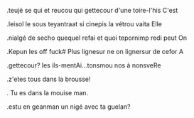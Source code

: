 .teujé se qui et reucou qui gettecour d'une toire-l'his C'est

.leisol le sous teyantraat si cinepis la vétrou vaita Elle

.nialgé de secho quequel refai et quoi tepornimp redi peut On

.Kepun les off fuck# Plus lignesur ne on lignersur de cefor A

.gettecour? les ils-mentAi...tonsmou nos à nonsveRe

.z'etes tous dans la brousse!

. Tu es dans la mouise man.

.estu en geanman un nigé avec ta guelan?